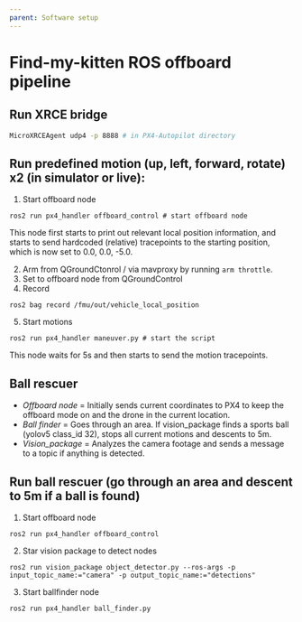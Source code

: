 ```yaml
---
parent: Software setup
---
```

# Find-my-kitten ROS offboard pipeline


## Run XRCE bridge
```bash
MicroXRCEAgent udp4 -p 8888 # in PX4-Autopilot directory
```


## Run predefined motion (up, left, forward, rotate) x2 (in simulator or live):
1. Start offboard node
```
ros2 run px4_handler offboard_control # start offboard node
```
This node first starts to print out relevant local position information, and starts to send hardcoded (relative) tracepoints to the starting position, which is now set to 0.0, 0.0, -5.0. 


2. Arm from QGroundCtonrol / via mavproxy by running ```arm throttle```.
3. Set to offboard node from QGroundControl 
4. Record
```
ros2 bag record /fmu/out/vehicle_local_position
```
5. Start motions
```
ros2 run px4_handler maneuver.py # start the script
```
This node waits for 5s and then starts to send the motion tracepoints.

## Ball rescuer
- *Offboard node* = Initially sends current coordinates to PX4 to keep the offboard mode on and the drone in the current location.
- *Ball finder* = Goes through an area. If vision_package finds a sports ball (yolov5 class_id 32), stops all current motions and descents to 5m.
- *Vision_package* = Analyzes the camera footage and sends a message to a topic if anything is detected.

## Run ball rescuer (go through an area and descent to 5m if a ball is found)
1. Start offboard node
```
ros2 run px4_handler offboard_control
```

2. Star vision package to detect nodes
```
ros2 run vision_package object_detector.py --ros-args -p input_topic_name:="camera" -p output_topic_name:="detections"
```

3. Start ballfinder node
```
ros2 run px4_handler ball_finder.py
```
